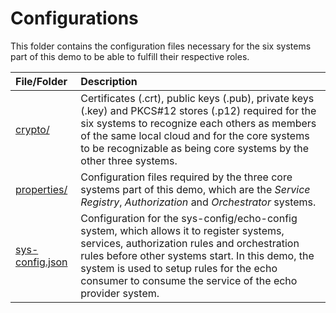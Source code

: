 # Configurations

This folder contains the configuration files necessary for the six systems part of this demo to be able to fulfill
their respective roles.

| File/Folder | Description |
|:-------|:------------|
| [crypto/](crypto) | Certificates (.crt), public keys (.pub), private keys (.key) and PKCS#12 stores (.p12) required for the six systems to recognize each others as members of the same local cloud and for the core systems to be recognizable as being core systems by the other three systems. |
| [properties/](properties) | Configuration files required by the three core systems part of this demo, which are the _Service Registry_, _Authorization_ and _Orchestrator_ systems. |
| [sys-config.json](sys-config.json) | Configuration for the sys-config/echo-config system, which allows it to register systems, services, authorization rules and orchestration rules before other systems start. In this demo, the system is used to setup rules for the echo consumer to consume the service of the echo provider system. |